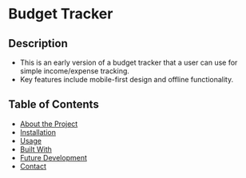 # Budget Tracker

## Description

* This is an early version of a budget tracker that a user can use for simple income/expense tracking.
* Key features include mobile-first design and offline functionality.

## Table of Contents
* [About the Project](#about-the-project)
* [Installation](#installation)
* [Usage](#usage)
* [Built With](#built-with)
* [Future Development](#future-development)
* [Contact](#contact)
